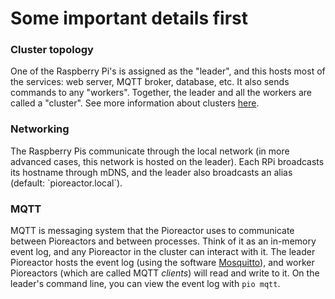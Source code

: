 # Some important details first

### Cluster topology

One of the Raspberry Pi's is assigned as the "leader", and this hosts most of the services: web server, MQTT broker, database, etc. It also sends commands to any "workers". Together, the leader and all the workers are called a "cluster". See more information about clusters [here](/user-guide/Extending%20your%20Pioreactor/Creating%20a%20Pioreactor%20cluster).

### Networking

The Raspberry Pis communicate through the local network (in more advanced cases, this network is hosted on the leader). Each RPi broadcasts its hostname through mDNS, and the leader also broadcasts an alias (default: \`pioreactor.local\`).

### MQTT

MQTT is messaging system that the Pioreactor uses to communicate between Pioreactors and between processes. Think of it as an in-memory event log, and any Pioreactor in the cluster can interact with it. The leader Pioreactor hosts the event log (using the software [Mosquitto](https://mosquitto.org/)), and worker Pioreactors (which are called MQTT _clients_) will read and write to it. On the leader's command line, you can view the event log with `pio mqtt`.



